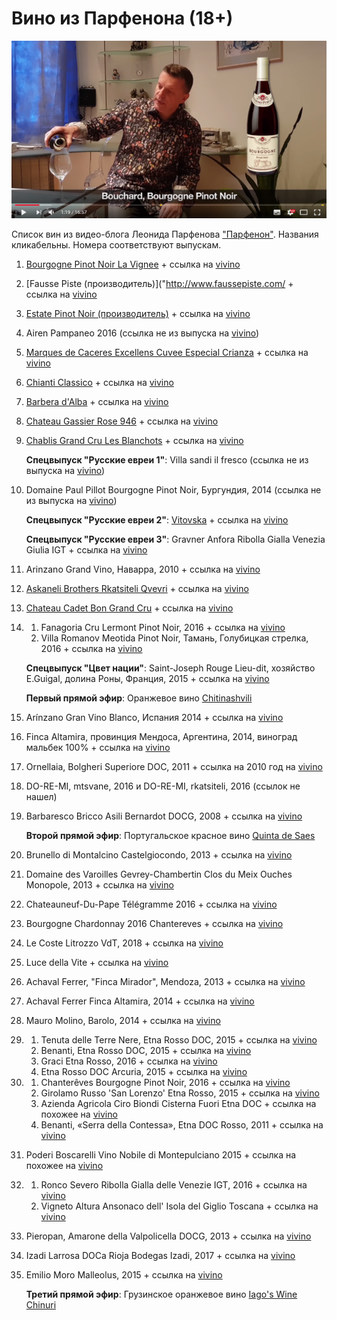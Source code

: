 # Вино из Парфенона (18+)

<!-- Yandex.Metrika counter -->
<script type="text/javascript" >
   (function(m,e,t,r,i,k,a){m[i]=m[i]||function(){(m[i].a=m[i].a||[]).push(arguments)};
   m[i].l=1*new Date();k=e.createElement(t),a=e.getElementsByTagName(t)[0],k.async=1,k.src=r,a.parentNode.insertBefore(k,a)})
   (window, document, "script", "https://mc.yandex.ru/metrika/tag.js", "ym");

   ym(54428956, "init", {
        clickmap:true,
        trackLinks:true,
        accurateTrackBounce:true,
        webvisor:true
   });
</script>
<noscript><div><img src="https://mc.yandex.ru/watch/54428956" style="position:absolute; left:-9999px;" alt="" /></div></noscript>
<!-- /Yandex.Metrika counter -->

![](img/Parfenon.png)

Список вин из видео-блога Леонида Парфенова ["Парфенон"](https://www.youtube.com/channel/UCbhMGG0ZievPtK8mzLH5jhQ). Названия кликабельны. Номера соответствуют выпускам.

1. [Bourgogne Pinot Noir La Vignee](https://simplewine.ru/catalog/product/bouchard_pere_fils_bourgogne_pinot_noir_la_vignee_2015_075/) + ссылка на [vivino](https://www.vivino.com/wineries/bouchard-pere-and-fils/wines/bouchard-pere-and-fils-la-vignee-bourgogne-pinot-noir-2015)
2. [Fausse Piste (производитель)]("http://www.faussepiste.com/ + ссылка на [vivino](https://www.vivino.com/wineries/fausse-piste/wines/fausse-piste-the-vegetable-lamb-uv?ref=navigation-search)
3. [Estate Pinot Noir (производитель)](https://hiddenbench.com/shop/estate-pinot-noir/) + ссылка на [vivino](https://www.vivino.com/wineries/hidden-bench/wines/hidden-bench-pinot-noir-2014)
4. Airen Pampaneo 2016 (ссылка не из выпуска на [vivino](https://www.vivino.com/wineries/ecologica-bruno-ruiz/wines/ecologica-bruno-ruiz-pampaneo-airen-natural-2016))
5. [Marques de Caceres Excellens Cuvee Especial Crianza](https://www.eurowine.ru/wine/6344/marques-de-caceres-excellens-cuvee-especial-crianza/) + ссылка на [vivino](https://www.vivino.com/wineries/marques-de-caceres/wines/marques-de-caceres-excellens-cuvee-especial-rioja-uv)
6. [Chianti Classico](https://www.eurowine.ru/wine/3618/chianti-classico/#i) + ссылка на [vivino](https://www.vivino.com/wineries/il-molino-di-grace/wines/il-molino-di-grace-chianti-classico-uv?ref=navigation-search)
7. [Barbera d'Alba](https://www.eurowine.ru/wine/3228/barbera-dalba/) + ссылка на [vivino](https://www.vivino.com/wineries/gianfranco-alessandria/wines/gianfranco-alessandria-barbera-d-alba-uv)
8. [Chateau Gassier Rose 946](https://www.eurowine.ru/wine/6527/chateau-gassier-rose-946/) + ссылка на [vivino](https://www.vivino.com/wineries/gassier/wines/gassier-chateau-gassier-946-sainte-victoire-selection-parcellaire-rose-uv?ref=navigation-search)
9. [Chablis Grand Cru Les Blanchots](https://www.eurowine.ru/wine/4516/chablis-grand-cru-les-blanchots/) + ссылка на [vivino](https://www.vivino.com/wineries/domaine-laroche/wines/domaine-laroche-chablis-grand-cru-les-blanchots-uv)

    **Спецвыпуск "Русские евреи 1"**: Villa sandi il fresco&nbsp;(ссылка не из выпуска на [vivino](https://www.vivino.com/wineries/villa-sandi/wines/villa-sandi-prosecco-il-fresco-nv))

10. Domaine Paul Pillot Bourgogne Pinot Noir, Бургундия, 2014 (ссылка не из выпуска на [vivino](https://www.vivino.com/wineries/azienda-agricola-gini-sandro-e-claudio/wines/azienda-agricola-gini-sandro-e-claudio-pinot-noir-bourgogne-2014))

    **Спецвыпуск "Русские евреи 2"**: [Vitovska](https://simplewine.ru/catalog/product/vodopivec_vitovska_2012_075) + ссылка на [vivino](https://www.vivino.com/wineries/vodopivec/wines/vodopivec-vitovska-2012)

    **Спецвыпуск "Русские евреи 3"**: Gravner Anfora Ribolla Gialla Venezia Giulia IGT + ссылка на [vivino](https://www.vivino.com/wineries/gravner/wines/gravner-anfora-ribolla-gialla-2001)

11. Arinzano Grand Vino, Наварра, 2010 + ссылка на [vivino](https://www.vivino.com/wineries/arinzano/wines/arinzano-gran-vino-blanco-2010)
12. [Askaneli Brothers Rkatsiteli Qvevri](https://l-wine.ru/collection/item/askaneli-brothers-rkatsiteli-qvevri--2516/) + ссылка на [vivino](https://www.vivino.com/wineries/ge-askaneli-brothers/wines/ge-askaneli-brothers-rkatsiteli-qvevri-uv)
13. [Chateau Cadet Bon Grand Cru](https://www.eurowine.ru/wine/6592/chateau-cadet-bon-grand-cru/#) + ссылка на [vivino](https://www.vivino.com/wineries/cadet-bon/wines/cadet-bon-saint-emilion-grand-cru-classe-uv)
14.
    1. Fanagoria Cru Lermont Pinot Noir, 2016 + ссылка на [vivino](https://www.vivino.com/wineries/fanagoria/wines/cru-lermont-pinot-noir-2016)
    2. Villa Romanov Meotida Pinot Noir, Тамань, Голубицкая стрелка, 2016 + ссылка на [vivino](https://www.vivino.com/wineries/villa-romanov/wines/villa-romanov-meotida-pinot-noir-uv)


    **Спецвыпуск "Цвет нации"**:  Saint-Joseph Rouge Lieu-dit, хозяйство E.Guigal, долина Роны, Франция, 2015 + ссылка на [vivino](http://www.vivino.com/wines/23127851)

    **Первый прямой эфир**: Оранжевое вино [Chitinashvili](https://www.vivino.com/search/wines?q=Chitiashvili)

15. Arínzano Gran Vino Blanco, Испания 2014 + ссылка на [vivino](https://www.vivino.com/wineries/arinzano/wines/arinzano-gran-vino-blanco-2014)
16. Finca Altamira, провинция Мендоса, Аргентина, 2014, виноград мальбек 100% + ссылка на [vivino](https://www.vivino.com/wineries/arinzano/wines/arinzano-gran-vino-blanco-2014)
17. Ornellaia, Bolgheri Superiore DOC, 2011 + ссылка на 2010 год на [vivino](https://www.vivino.com/ornellaia-bolgheri-superiore/w/22447?price_id=627650&amp;year=2010)
18. DO-RE-MI, mtsvane, 2016 и DO-RE-MI, rkatsiteli, 2016 (ссылок не нашел)
19. Barbaresco Bricco Asili Bernardot DOCG, 2008 + ссылка на [vivino](https://www.vivino.com/ceretto-aziende-vitivinicole-srl-bricco-asili-barbaresco-bernadot/w/7138)

    **Второй прямой эфир**: Португальское красное вино [Quinta de Saes](https://www.vivino.com/alvaro-castro-quinta-de-saes-reserva-estagio-prolongado/w/1161703)

20. Brunello di Montalcino Castelgiocondo, 2013 + ссылка на [vivino](https://www.vivino.com/it-castelgiocondo-brunello-di-montalcino/w/1098912)
21. Domaine des Varoilles Gevrey-Chambertin Clos du Meix Ouches Monopole, 2013 + ссылка на [vivino](https://www.vivino.com/domaine-des-varoilles-gevrey-chambertin-clos-du-meix-des-ouches/w/1164442?year=2013)
22. Chateauneuf-Du-Pape Télégramme 2016 + ссылка на [vivino](https://www.vivino.com/vieux-telegraphe-telegramme-chateauneuf-du-pape/w/77716?price_id=17367330&amp;year=2016)
23. Bourgogne Chardonnay 2016 Chantereves + ссылка на [vivino](https://www.vivino.com/chantereves-bourgogne-chardonnay/w/2740977)
24. Le Coste Litrozzo VdT, 2018 + ссылка на [vivino](https://www.vivino.com/it-le-coste-litrozzo-rosso/w/2269463)
25. Luce della Vite + ссылка на [vivino](https://www.vivino.com/luce-della-vite-luce/w/83594)
26. Achaval Ferrer, "Finca Mirador", Mendoza, 2013 + ссылка на [vivino](https://www.vivino.com/achaval-ferrer-finca-mirador-medrano-mendoza-red-wine/w/6137652)
27. Achaval Ferrer Finca Altamira, 2014 + ссылка на [vivino](https://www.vivino.com/achaval-ferrer-finca-altamira-malbec/w/1176258)
28. Mauro Molino, Barolo, 2014 + ссылка на [vivino](https://www.vivino.com/mauro-molino-barolo/w/100372?year=2014)
29. 
    1. Tenuta delle Terre Nere, Etna Rosso DOC, 2015 + ссылка на [vivino](https://www.vivino.com/tenuta-delle-terre-nere-etna-rosso/w/1225467)
    2. Benanti, Etna Rosso DOC, 2015 + ссылка на [vivino](https://www.vivino.com/benanti-etna-rosso/w/1758784)
    3. Graci Etna Rosso, 2016 + ссылка на [vivino](https://www.vivino.com/graci-etna-rosso/w/75659)
    4. Etna Rosso DOC Arcuria, 2015 + ссылка на [vivino](https://www.vivino.com/graci-arcuria-etna-rosso/w/2134507)  

30.  
    1. Chanterêves Bourgogne Pinot Noir, 2016 + ссылка на [vivino](https://www.vivino.com/chantereves-bourgogne-pinot-noir/w/2922322?year=2016)
    2. Girolamo Russo 'San Lorenzo' Etna Rosso, 2015 + ссылка на [vivino](https://www.vivino.com/girolamo-russo-san-lorenzo-etna-rosso/w/1217639?year=2015)
    3. Azienda Agricola Ciro Biondi Cisterna Fuori Etna DOC + ссылка на похожее на [vivino](https://www.vivino.com/azienda-agricola-sergio-arcuri-piu-vite-riserva/w/5529312)
    4. Benanti, «Serra della Contessa», Etna DOC Rosso, 2011 + ссылка на [vivino](https://www.vivino.com/benanti-serra-della-contessa-etna-rosso/w/15297)

31. Poderi Boscarelli Vino Nobile di Montepulciano 2015 + ссылка на похожее на [vivino](https://www.vivino.com/podere-boscarelli-vino-nobile-di-montepulciano-costa-grande/w/6835233?year=2015)  
32.   
    1. Ronco Severo Ribolla Gialla delle Venezie IGT, 2016 + ссылка на [vivino](https://www.vivino.com/ronco-severo-ribolla-gialla/w/3566460)
    2. Vigneto Altura Ansonaco dell' Isola del Giglio Toscana + ссылка на [vivino](https://www.vivino.com/vigneti-st-giorgia-serrone-vino-ansonaco-dell-isola-del-giglio-white-wine-v-jm4cj/w/5606418)
33. Pieropan, Amarone della Valpolicella DOCG, 2013 + ссылка на [vivino](https://www.vivino.com/pieropan-amarone-della-valpolicella/w/4398766)
34. Izadi Larrosa DOCa Rioja Bodegas Izadi, 2017 + ссылка на [vivino](https://www.vivino.com/izadi-rioja-larrosa/w/2211676)
35. Emilio Moro Malleolus, 2015 + ссылка на [vivino](https://www.vivino.com/emilio-moro-malleolus/w/11604?year=2015)

    **Третий прямой эфир**: Грузинское оранжевое вино  [Iago's Wine Chinuri](https://www.vivino.com/iagos-iago-chinuri-unknown-v-0sr8p/w/5714269)
